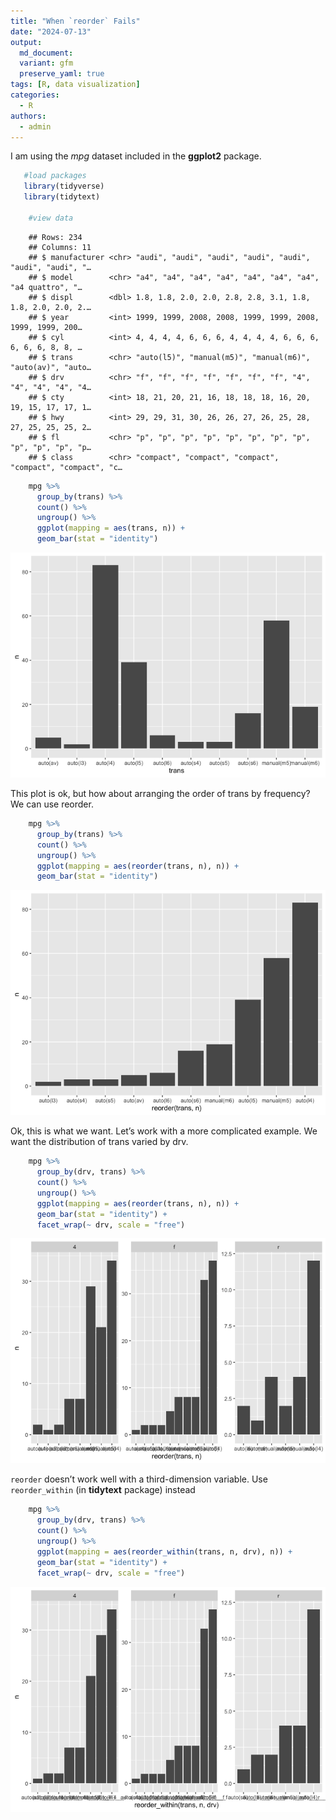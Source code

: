 ```yaml
---
title: "When `reorder` Fails"
date: "2024-07-13"
output:
  md_document:
  variant: gfm
  preserve_yaml: true
tags: [R, data visualization]
categories: 
  - R
authors: 
  - admin
---
```


I am using the *mpg* dataset included in the **ggplot2** package.

```r
   #load packages
   library(tidyverse)
   library(tidytext)

    #view data
```
```
    ## Rows: 234
    ## Columns: 11
    ## $ manufacturer <chr> "audi", "audi", "audi", "audi", "audi", "audi", "audi", "…
    ## $ model        <chr> "a4", "a4", "a4", "a4", "a4", "a4", "a4", "a4 quattro", "…
    ## $ displ        <dbl> 1.8, 1.8, 2.0, 2.0, 2.8, 2.8, 3.1, 1.8, 1.8, 2.0, 2.0, 2.…
    ## $ year         <int> 1999, 1999, 2008, 2008, 1999, 1999, 2008, 1999, 1999, 200…
    ## $ cyl          <int> 4, 4, 4, 4, 6, 6, 6, 4, 4, 4, 4, 6, 6, 6, 6, 6, 6, 8, 8, …
    ## $ trans        <chr> "auto(l5)", "manual(m5)", "manual(m6)", "auto(av)", "auto…
    ## $ drv          <chr> "f", "f", "f", "f", "f", "f", "f", "4", "4", "4", "4", "4…
    ## $ cty          <int> 18, 21, 20, 21, 16, 18, 18, 18, 16, 20, 19, 15, 17, 17, 1…
    ## $ hwy          <int> 29, 29, 31, 30, 26, 26, 27, 26, 25, 28, 27, 25, 25, 25, 2…
    ## $ fl           <chr> "p", "p", "p", "p", "p", "p", "p", "p", "p", "p", "p", "p…
    ## $ class        <chr> "compact", "compact", "compact", "compact", "compact", "c…
```
```r
    mpg %>% 
      group_by(trans) %>% 
      count() %>% 
      ungroup() %>% 
      ggplot(mapping = aes(trans, n)) +
      geom_bar(stat = "identity")
```

![](index_files/figure-markdown_strict/unnamed-chunk-3-1.png)

This plot is ok, but how about arranging the order of trans by
frequency? We can use reorder.

```r
    mpg %>% 
      group_by(trans) %>% 
      count() %>% 
      ungroup() %>% 
      ggplot(mapping = aes(reorder(trans, n), n)) +
      geom_bar(stat = "identity")
```

![](index_files/figure-markdown_strict/unnamed-chunk-4-1.png)

Ok, this is what we want. Let’s work with a more complicated example. We
want the distribution of trans varied by drv.

```r
    mpg %>% 
      group_by(drv, trans) %>% 
      count() %>% 
      ungroup() %>% 
      ggplot(mapping = aes(reorder(trans, n), n)) +
      geom_bar(stat = "identity") +
      facet_wrap(~ drv, scale = "free")
```

![](index_files/figure-markdown_strict/unnamed-chunk-5-1.png)

`reorder` doesn’t work well with a third-dimension variable. Use
`reorder_within` (in **tidytext** package) instead

```r
    mpg %>% 
      group_by(drv, trans) %>% 
      count() %>% 
      ungroup() %>% 
      ggplot(mapping = aes(reorder_within(trans, n, drv), n)) +
      geom_bar(stat = "identity") +
      facet_wrap(~ drv, scale = "free")
```

![](index_files/figure-markdown_strict/unnamed-chunk-6-1.png)
